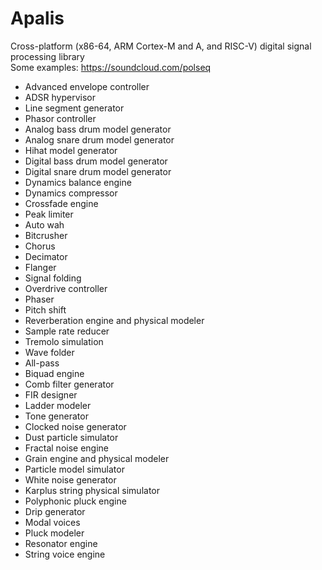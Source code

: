 # Apalis
Cross-platform (x86-64, ARM Cortex-M and A, and RISC-V) digital signal processing library <br>
Some examples: https://soundcloud.com/polseq <br>
<ul>
    <li>Advanced envelope controller</li>
    <li>ADSR hypervisor</li>
    <li>Line segment generator</li>
    <li>Phasor controller</li>
    <li>Analog bass drum model generator</li>
    <li>Analog snare drum model generator</li>
    <li>Hihat model generator</li>
    <li>Digital bass drum model generator</li>
    <li>Digital snare drum model generator</li>
    <li>Dynamics balance engine</li>
    <li>Dynamics compressor</li>
    <li>Crossfade engine</li>
    <li>Peak limiter</li>
    <li>Auto wah</li>
    <li>Bitcrusher</li>
    <li>Chorus</li>
    <li>Decimator</li>
    <li>Flanger</li>
    <li>Signal folding</li>
    <li>Overdrive controller</li>
    <li>Phaser</li>
    <li>Pitch shift</li>
    <li>Reverberation engine and physical modeler</li>
    <li>Sample rate reducer</li>
    <li>Tremolo simulation</li>
    <li>Wave folder</li>
    <li>All-pass</li>
    <li>Biquad engine</li>
    <li>Comb filter generator</li>
    <li>FIR designer</li>
    <li>Ladder modeler</li>
    <li>Tone generator</li>
    <li>Clocked noise generator</li>
    <li>Dust particle simulator</li>
    <li>Fractal noise engine</li>
    <li>Grain engine and physical modeler</li>
    <li>Particle model simulator</li>
    <li>White noise generator</li>
    <li>Karplus string physical simulator</li>
    <li>Polyphonic pluck engine</li>
    <li>Drip generator</li>
    <li>Modal voices</li>
    <li>Pluck modeler</li>
    <li>Resonator engine</li>
    <li>String voice engine</li>
</ul>
